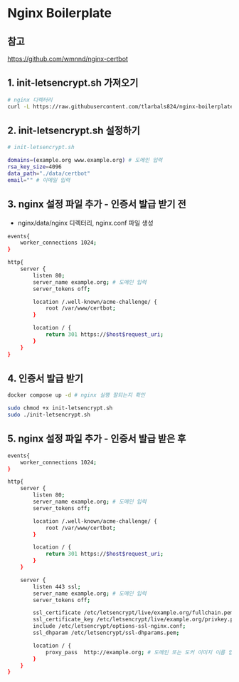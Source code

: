 # Nginx Boilerplate

## 참고

https://github.com/wmnnd/nginx-certbot

## 1. init-letsencrypt.sh 가져오기


```bash
# nginx 디렉터리
curl -L https://raw.githubusercontent.com/tlarbals824/nginx-boilerplate/main/init-letsencrypt.sh > init-letsencrypt.sh
```

## 2. init-letsencrypt.sh 설정하기

```bash
# init-letsencrypt.sh

domains=(example.org www.example.org) # 도메인 입력
rsa_key_size=4096
data_path="./data/certbot"
email="" # 이메일 입력
```


## 3. nginx 설정 파일 추가 - 인증서 발급 받기 전

* nginx/data/nginx 디렉터리, nginx.conf 파일 생성

```bash
events{
    worker_connections 1024;
}

http{
    server {
        listen 80;
        server_name example.org; # 도메인 입력
        server_tokens off;

        location /.well-known/acme-challenge/ {
            root /var/www/certbot;
        }

        location / {
            return 301 https://$host$request_uri;
        }
    }
}

```


## 4. 인증서 발급 받기

```bash
docker compose up -d # nginx 실행 잘되는지 확인

sudo chmod +x init-letsencrypt.sh
sudo ./init-letsencrypt.sh
```

## 5. nginx 설정 파일 추가 - 인증서 발급 받은 후

```bash
events{
    worker_connections 1024;
}

http{
    server {
        listen 80;
        server_name example.org; # 도메인 입력
        server_tokens off;

        location /.well-known/acme-challenge/ {
            root /var/www/certbot;
        }

        location / {
            return 301 https://$host$request_uri;
        }
    }

    server {
        listen 443 ssl;
        server_name example.org; # 도메인 입력
        server_tokens off;

        ssl_certificate /etc/letsencrypt/live/example.org/fullchain.pem; # 도메인 입력
        ssl_certificate_key /etc/letsencrypt/live/example.org/privkey.pem; # 도메인 입력
        include /etc/letsencrypt/options-ssl-nginx.conf;
        ssl_dhparam /etc/letsencrypt/ssl-dhparams.pem;

        location / {
            proxy_pass  http://example.org; # 도메인 또는 도커 이미지 이름 입력
        }
    }
}
```